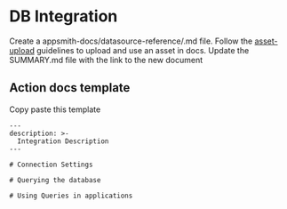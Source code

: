 # DB Integration
Create a appsmith-docs/datasource-reference/<integratiom>.md file.
Follow the [asset-upload](./UploadingAssets.md) guidelines to upload and use an asset in docs.
Update the SUMMARY.md file with the link to the new document

## Action docs template
Copy paste this template 
```
---
description: >-
  Integration Description
---

# Connection Settings

# Querying the database

# Using Queries in applications

```

